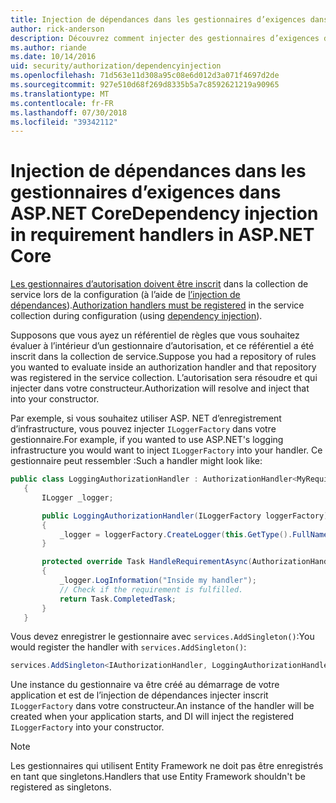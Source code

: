 ```yaml
---
title: Injection de dépendances dans les gestionnaires d’exigences dans ASP.NET Core
author: rick-anderson
description: Découvrez comment injecter des gestionnaires d’exigences d’autorisation dans une application ASP.NET Core à l’aide de l’injection de dépendances.
ms.author: riande
ms.date: 10/14/2016
uid: security/authorization/dependencyinjection
ms.openlocfilehash: 71d563e11d308a95c08e6d012d3a071f4697d2de
ms.sourcegitcommit: 927e510d68f269d8335b5a7c8592621219a90965
ms.translationtype: MT
ms.contentlocale: fr-FR
ms.lasthandoff: 07/30/2018
ms.locfileid: "39342112"
---
```

# <a name="dependency-injection-in-requirement-handlers-in-aspnet-core"></a><span data-ttu-id="d1a8e-103">Injection de dépendances dans les gestionnaires d’exigences dans ASP.NET Core</span><span class="sxs-lookup"><span data-stu-id="d1a8e-103">Dependency injection in requirement handlers in ASP.NET Core</span></span>

<a name="security-authorization-di"></a>

<span data-ttu-id="d1a8e-104">[Les gestionnaires d’autorisation doivent être inscrit](xref:security/authorization/policies#handler-registration) dans la collection de service lors de la configuration (à l’aide de [l’injection de dépendances](xref:fundamentals/dependency-injection)).</span><span class="sxs-lookup"><span data-stu-id="d1a8e-104">[Authorization handlers must be registered](xref:security/authorization/policies#handler-registration) in the service collection during configuration (using [dependency injection](xref:fundamentals/dependency-injection)).</span></span>

<span data-ttu-id="d1a8e-105">Supposons que vous ayez un référentiel de règles que vous souhaitez évaluer à l’intérieur d’un gestionnaire d’autorisation, et ce référentiel a été inscrit dans la collection de service.</span><span class="sxs-lookup"><span data-stu-id="d1a8e-105">Suppose you had a repository of rules you wanted to evaluate inside an authorization handler and that repository was registered in the service collection.</span></span> <span data-ttu-id="d1a8e-106">L’autorisation sera résoudre et qui injecter dans votre constructeur.</span><span class="sxs-lookup"><span data-stu-id="d1a8e-106">Authorization will resolve and inject that into your constructor.</span></span>

<span data-ttu-id="d1a8e-107">Par exemple, si vous souhaitez utiliser ASP. NET d’enregistrement d’infrastructure, vous pouvez injecter `ILoggerFactory` dans votre gestionnaire.</span><span class="sxs-lookup"><span data-stu-id="d1a8e-107">For example, if you wanted to use ASP.NET's logging infrastructure you would want to inject `ILoggerFactory` into your handler.</span></span> <span data-ttu-id="d1a8e-108">Ce gestionnaire peut ressembler :</span><span class="sxs-lookup"><span data-stu-id="d1a8e-108">Such a handler might look like:</span></span>

```csharp
public class LoggingAuthorizationHandler : AuthorizationHandler<MyRequirement>
   {
       ILogger _logger;

       public LoggingAuthorizationHandler(ILoggerFactory loggerFactory)
       {
           _logger = loggerFactory.CreateLogger(this.GetType().FullName);
       }

       protected override Task HandleRequirementAsync(AuthorizationHandlerContext context, MyRequirement requirement)
       {
           _logger.LogInformation("Inside my handler");
           // Check if the requirement is fulfilled.
           return Task.CompletedTask;
       }
   }
   ```

<span data-ttu-id="d1a8e-109">Vous devez enregistrer le gestionnaire avec `services.AddSingleton()`:</span><span class="sxs-lookup"><span data-stu-id="d1a8e-109">You would register the handler with `services.AddSingleton()`:</span></span>

```csharp
services.AddSingleton<IAuthorizationHandler, LoggingAuthorizationHandler>();
```

<span data-ttu-id="d1a8e-110">Une instance du gestionnaire va être créé au démarrage de votre application et est de l’injection de dépendances injecter inscrit `ILoggerFactory` dans votre constructeur.</span><span class="sxs-lookup"><span data-stu-id="d1a8e-110">An instance of the handler will be created when your application starts, and DI will inject the registered `ILoggerFactory` into your constructor.</span></span>

> [!NOTE]
> <span data-ttu-id="d1a8e-111">Les gestionnaires qui utilisent Entity Framework ne doit pas être enregistrés en tant que singletons.</span><span class="sxs-lookup"><span data-stu-id="d1a8e-111">Handlers that use Entity Framework shouldn't be registered as singletons.</span></span>
